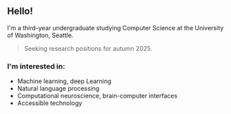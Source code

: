 ## Hello!

I'm a third-year undergraduate studying Computer Science at the University of Washington, Seattle.

> Seeking research positions for autumn 2025.

### I'm interested in:

-   Machine learning, deep Learning
-   Natural language processing
-   Computational neuroscience, brain-computer interfaces
-   Accessible technology

